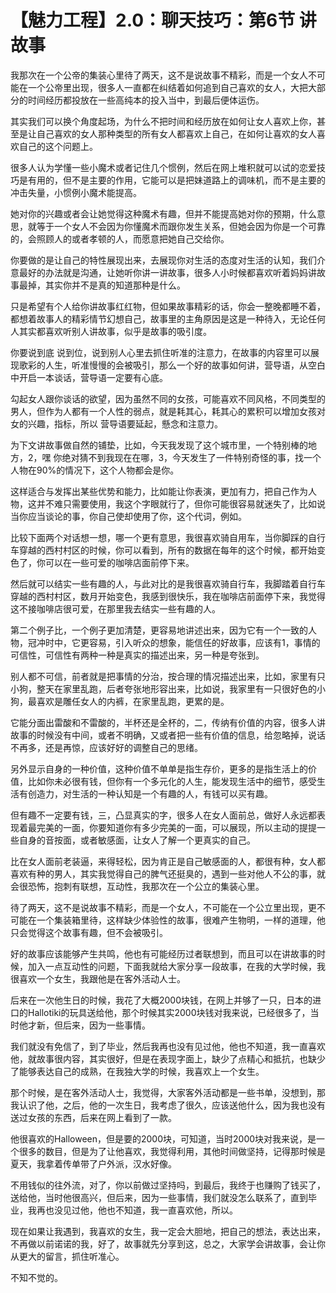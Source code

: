 # 【魅力工程】2.0：聊天技巧：第6节 讲故事

我那次在一个公帝的集装心里待了两天，这不是说故事不精彩，而是一个女人不可能在一个公帝里出现，很多人一直都在纠结着如何追到自己喜欢的女人，大把大部分的时间经历都投放在一些高纯本的投入当中，到最后便体运伤。

其实我们可以换个角度起场，为什么不把时间和经历放在如何让女人喜欢上你，甚至是让自己喜欢的女人那种类型的所有女人都喜欢上自己，在如何让喜欢的女人喜欢自己的这个问题上。

很多人认为学懂一些小魔术或者记住几个惯例，然后在网上堆积就可以试的恋爱技巧是有用的，但不是主要的作用，它能可以是把妹道路上的调味机，而不是主要的冲击失量，小惯例小魔术能提高。

她对你的兴趣或者会让她觉得这种魔术有趣，但并不能提高她对你的预期，什么意思，就等于一个女人不会因为你懂魔术而跟你发生关系，但她会因为你是一个可靠的，会照顾人的或者孝顿的人，而愿意把她自己交给你。

你要做的是让自己的特性展现出来，去展现你对生活的态度对生活的认知，我们介意最好的办法就是沟通，让她听你讲一讲故事，很多人小时候都喜欢听着妈妈讲故事最掉，其实你并不是真的知道那种是什么。

只是希望有个人给你讲故事红红物，但如果故事精彩的话，你会一整晚都睡不着，都想着故事人的精彩情节幻想自己，故事里的主角原因是这是一种待入，无论任何人其实都喜欢听别人讲故事，似乎是故事的吸引度。

你要说到底 说到位，说到别人心里去抓住听准的注意力，在故事的内容里可以展现歌彩的人生，听准慢慢的会被吸引，那么一个好的故事如何讲，营导语，从空白中开启一本谈话，营导语一定要有心底。

勾起女人跟你谈话的欲望，因为虽然不同的女孩，可能喜欢不同风格，不同类型的男人，但作为人都有一个人性的弱点，就是耗其心，耗其心的累积可以增加女孩对女的兴趣，指标，所以 营导语要延起，懸念和注意力。

为下文讲故事做自然的铺垫，比如，今天我发现了这个城市里，一个特别棒的地方，2，嘿 你绝对猜不到我现在在哪，3，今天发生了一件特别奇怪的事，找一个人物在90%的情况下，这个人物都会是你。

这样适合与发挥出某些优势和能力，比如能让你表演，更加有力，把自己作为人物，这并不难只需要使用，我这个字眼就行了，但你可能很容易就迷失了，比如说当你应当谈论的事，你自己使却使用了你，这个代词，例如。

比较下面两个对话想一想，哪一个更有意思，我很喜欢骑自用车，当你脚踩的自行车穿越的西村村区的时候，你可以看到，所有的数据在每年的这个时候，都开始变色了，你可以在一些可爱的咖啡店面前停下来。

然后就可以结实一些有趣的人，与此对比的是我很喜欢骑自行车，我脚踏着自行车穿越的西村村区，数月开始变色，我感到很快乐，我在咖啡店前面停下来，我觉得这不接咖啡店很可爱，在那里我去结实一些有趣的人。

第二个例子比，一个例子更加清楚，更容易地讲述出来，因为它有一个一致的人物，冠冲时中，它更容易，引入听众的想象，能信任的好故事，应该有1，事情的可信性，可信性有两种一种是真实的描述出来，另一种是夸张到。

别人都不可信，前者就是把事情的分治，按合理的情况描述出来，比如，家里有只小狗，整天在家里乱跑，后者夸张地形容出来，比如说，我家里有一只很好色的小狗，最喜欢是雕任女人的内裤，在家里乱跑，更累的是。

它能分面出雷酸和不雷酸的，半杯还是全杯的，二，传纳有价值的内容，很多人讲故事的时候没有中间，或者不明确，又或者把一些有价值的信息，给忽略掉，说话不再多，还是再惊，应该好好的调整自己的思绪。

另外显示自身的一种价值，这种价值不单单是指生存价，更多的是指生活上的价值，比如你未必很有钱，但你有一个多元化的人生，能发现生活中的细节，感受生活有创造力，对生活的一种认知是一个有趣的人，有钱可以买有趣。

但有趣不一定要有钱，三，凸显真实的字，很多人在女人面前总，做好人永远都表现着最完美的一面，你要知道你有多少完美的一面，可以展现，所以主动的提提一些自身的音按面，或者敏感面，让女人了解一个更真实的自己。

比在女人面前老装逼，来得轻松，因为肯正是自己敏感面的人，都很有种，女人都喜欢有种的男人，其实我觉得自己的脾气还挺臭的，遇到一些对他人不公的事，就会很恐怖，抱刺有联想，互动性，我那次在一个公立的集装心里。

待了两天，这不是说故事不精彩，而是一个女人，不可能在一个公立里出现，更不可能在一个集装箱里待，这样缺少体验性的故事，很难产生物明，一样的道理，他只会觉得这个故事有趣，但不会被吸引。

好的故事应该能够产生共鸣，他也有可能经历过者联想到，而且可以在讲故事的时候，加入一点互动性的问题，下面我就给大家分享一段故事，在我的大学时候，我很喜欢一个女生，我跟他是在客外活动人士。

后来在一次他生日的时候，我花了大概2000块钱，在网上并够了一只，日本的进口的Hallotiki的玩具送给他，那个时候其实2000块钱对我来说，已经很多了，当时他才新，但后来，因为一些事情。

我们就没有免信了，到了毕业，然后我再也没有见过他，他也不知道，我一直喜欢他，就故事很内容，其实很好，但是在表现字面上，缺少了点精心和抵抗，也缺少了能够表达自己的成熟，在我独大学的时候，我喜欢上一个女生。

那个时候，是在客外活动人士，我觉得，大家客外活动都是一些书单，没想到，那我认识了他，之后，他的一次生日，我考虑了很久，应该送他什么，因为我也没有送过女孩的东西，后来在网上看到了一款。

他很喜欢的Halloween，但是要的2000块，可知道，当时2000块对我来说，是一个很多的数目，但是为了让他喜欢，我觉得利用，其他时间做坚持，记得那时候是夏天，我拿着传单带了户外派，汉水好像。

不用钱似的往外流，对了，你以前做过坚持吗，到最后，我终于也赚购了钱买了，送给他，当时他很高兴，但后来，因为一些事情，我们就没怎么联系了，直到毕业，我再也没见过他，他也不知道，我一直喜欢他，所以。

现在如果让我遇到，我喜欢的女生，我一定会大胆地，把自己的想法，表达出来，不再做以前诺诺的我，好了，故事就先分享到这，总之，大家学会讲故事，会让你从更大的留言，抓住听准心。

不知不觉的。
